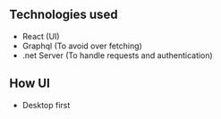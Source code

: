 ## Technologies used

* React (UI)
* Graphql (To avoid over fetching)
* .net Server (To handle requests and authentication)

## How UI 

* Desktop first